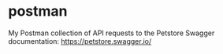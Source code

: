 # postman
My Postman collection of API requests to the Petstore
Swagger documentation: https://petstore.swagger.io/
